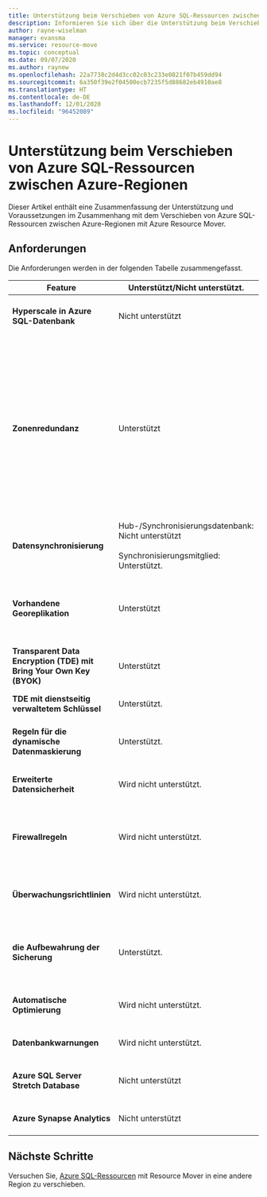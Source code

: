 ```yaml
---
title: Unterstützung beim Verschieben von Azure SQL-Ressourcen zwischen Regionen mit Azure Resource Mover
description: Informieren Sie sich über die Unterstützung beim Verschieben von Azure SQL-Ressourcen zwischen Regionen mit Azure Resource Mover.
author: rayne-wiselman
manager: evansma
ms.service: resource-move
ms.topic: conceptual
ms.date: 09/07/2020
ms.author: raynew
ms.openlocfilehash: 22a7738c2d4d3cc02c03c233e0821f07b459dd94
ms.sourcegitcommit: 6a350f39e2f04500ecb7235f5d88682eb4910ae8
ms.translationtype: HT
ms.contentlocale: de-DE
ms.lasthandoff: 12/01/2020
ms.locfileid: "96452089"
---
```

# <a name="support-for-moving-azure-sql-resources-between-azure-regions"></a>Unterstützung beim Verschieben von Azure SQL-Ressourcen zwischen Azure-Regionen

Dieser Artikel enthält eine Zusammenfassung der Unterstützung und Voraussetzungen im Zusammenhang mit dem Verschieben von Azure SQL-Ressourcen zwischen Azure-Regionen mit Azure Resource Mover.

## <a name="requirements"></a>Anforderungen

Die Anforderungen werden in der folgenden Tabelle zusammengefasst.

**Feature** | **Unterstützt/Nicht unterstützt.** | **Details**
--- | --- | ---
**Hyperscale in Azure SQL-Datenbank** | Nicht unterstützt | Mit Resource Mover können keine Datenbanken der Azure SQL Hyperscale-Dienstebene verschoben werden.
**Zonenredundanz** | Unterstützt |  Unterstützte Optionen für den Verschiebungsvorgang:<br/><br/> - Zwischen Regionen, die Zonenredundanz unterstützen<br/><br/> - Zwischen Regionen, die keine Zonenredundanz unterstützen<br/><br/> - Zwischen einer Region, die Zonenredundanz unterstützt, und einer Region, die keine Zonenredundanz unterstützt<br/><br/> - Zwischen einer Region, die keine Zonenredundanz unterstützt, und einer Region, die Zonenredundanz unterstützt 
**Datensynchronisierung** | Hub-/Synchronisierungsdatenbank: Nicht unterstützt<br/><br/> Synchronisierungsmitglied: Unterstützt. | Wird ein Synchronisierungsmitglied verschoben, müssen Sie die Datensynchronisierung mit der neuen Zieldatenbank einrichten.
**Vorhandene Georeplikation** | Unterstützt | Vorhandene Georeplikate werden der neuen primären Datenbank in der Zielregion zugeordnet.<br/><br/> Nach dem Verschieben muss das Seeding initialisiert werden. [Weitere Informationen](../azure-sql/database/active-geo-replication-configure-portal.md)
**Transparent Data Encryption (TDE) mit Bring Your Own Key (BYOK)** | Unterstützt | Weitere Informationen zum Verschieben von Schlüsseltresoren zwischen Regionen finden Sie [hier](../key-vault/general/move-region.md).
**TDE mit dienstseitig verwaltetem Schlüssel** | Unterstützt. |  Weitere Informationen zum Verschieben von Schlüsseltresoren zwischen Regionen finden Sie [hier](../key-vault/general/move-region.md).
**Regeln für die dynamische Datenmaskierung** | Unterstützt. | Regeln werden im Rahmen der Verschiebung automatisch in die Zielregion kopiert. [Weitere Informationen](../azure-sql/database/dynamic-data-masking-configure-portal.md)
**Erweiterte Datensicherheit** | Wird nicht unterstützt. | Problemumgehung: Führen Sie die Einrichtung auf der SQL Server-Ebene in der Zielregion durch. [Weitere Informationen](../azure-sql/database/azure-defender-for-sql.md)
**Firewallregeln** | Wird nicht unterstützt. | Problemumgehung: Richten Sie Firewallregeln für SQL Server in der Zielregion ein. Firewallregeln auf der Datenbankebene werden vom Quellserver auf den Zielserver kopiert. [Weitere Informationen](../azure-sql/database/firewall-create-server-level-portal-quickstart.md)
**Überwachungsrichtlinien** | Wird nicht unterstützt. | Richtlinien werden nach dem Verschieben auf die Standardeinstellung zurückgesetzt. Informationen zum Zurücksetzen finden Sie [hier](../azure-sql/database/auditing-overview.md).
**die Aufbewahrung der Sicherung** | Unterstützt. | Sicherungsaufbewahrungsrichtlinien für die Quelldatenbank werden in die Zieldatenbank übertragen. Informationen zum Ändern von Einstellungen nach dem Verschieben finden Sie [hier](../azure-sql/database/long-term-backup-retention-configure.md).
**Automatische Optimierung** | Wird nicht unterstützt. | Problemumgehung: Legen Sie nach dem Verschieben Einstellungen für die automatische Optimierung fest. [Weitere Informationen](../azure-sql/database/automatic-tuning-enable.md)
**Datenbankwarnungen** | Wird nicht unterstützt. | Problemumgehung: Richten Sie nach dem Verschieben Warnungen ein. [Weitere Informationen](../azure-sql/database/alerts-insights-configure-portal.md)
**Azure SQL Server Stretch Database** | Nicht unterstützt | SQL Server Stretch Database-Instanzen können nicht mit Resource Mover verschoben werden.
**Azure Synapse Analytics** | Nicht unterstützt | Azure Synapse Analytics kann nicht mit Resource Mover verschoben werden.
## <a name="next-steps"></a>Nächste Schritte

Versuchen Sie, [Azure SQL-Ressourcen](tutorial-move-region-sql.md) mit Resource Mover in eine andere Region zu verschieben.